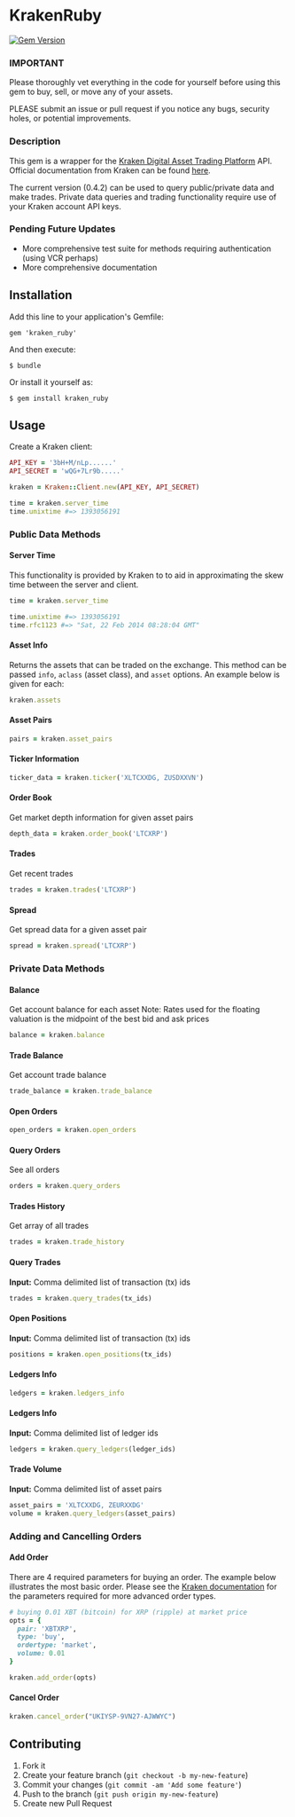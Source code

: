 # KrakenRuby
[![Gem Version](https://badge.fury.io/rb/kraken_ruby.svg)](http://badge.fury.io/rb/kraken_ruby)

### IMPORTANT

Please thoroughly vet everything in the code for yourself before using this gem to buy, sell, or move any of your assets.

PLEASE submit an issue or pull request if you notice any bugs, security holes, or potential improvements.

### Description

This gem is a wrapper for the [Kraken Digital Asset Trading Platform](https://www.kraken.com) API. Official documentation from Kraken can be found [here](https://www.kraken.com/help/api).

The current version (0.4.2) can be used to query public/private data and make trades. Private data queries and trading functionality require use of your Kraken account API keys.

### Pending Future Updates

- More comprehensive test suite for methods requiring authentication (using VCR perhaps)
- More comprehensive documentation

## Installation

Add this line to your application's Gemfile:

    gem 'kraken_ruby'

And then execute:

    $ bundle

Or install it yourself as:

    $ gem install kraken_ruby

## Usage

Create a Kraken client:

```ruby
API_KEY = '3bH+M/nLp......'
API_SECRET = 'wQG+7Lr9b.....'

kraken = Kraken::Client.new(API_KEY, API_SECRET)

time = kraken.server_time
time.unixtime #=> 1393056191
```

### Public Data Methods

#### Server Time

This functionality is provided by Kraken to to aid in approximating the skew time between the server and client.

```ruby
time = kraken.server_time

time.unixtime #=> 1393056191
time.rfc1123 #=> "Sat, 22 Feb 2014 08:28:04 GMT"
```

#### Asset Info

Returns the assets that can be traded on the exchange. This method can be passed ```info```, ```aclass``` (asset class), and ```asset``` options. An example below is given for each:

```ruby
kraken.assets
```

#### Asset Pairs

```ruby
pairs = kraken.asset_pairs
```

#### Ticker Information

```ruby
ticker_data = kraken.ticker('XLTCXXDG, ZUSDXXVN')
```

#### Order Book

Get market depth information for given asset pairs

```ruby
depth_data = kraken.order_book('LTCXRP')
```

#### Trades

Get recent trades

```ruby
trades = kraken.trades('LTCXRP')
```

#### Spread

Get spread data for a given asset pair

```ruby
spread = kraken.spread('LTCXRP')
```

### Private Data Methods

#### Balance

Get account balance for each asset
Note: Rates used for the floating valuation is the midpoint of the best bid and ask prices

```ruby
balance = kraken.balance
```

#### Trade Balance

Get account trade balance

```ruby
trade_balance = kraken.trade_balance
```

#### Open Orders

```ruby
open_orders = kraken.open_orders
```

#### Query Orders

See all orders

```ruby
orders = kraken.query_orders
```

#### Trades History

Get array of all trades

```ruby
trades = kraken.trade_history
```

#### Query Trades

**Input:** Comma delimited list of transaction (tx) ids

```ruby
trades = kraken.query_trades(tx_ids)
```

#### Open Positions

**Input:** Comma delimited list of transaction (tx) ids

```ruby
positions = kraken.open_positions(tx_ids)
```

#### Ledgers Info

```ruby
ledgers = kraken.ledgers_info
```

#### Ledgers Info

**Input:** Comma delimited list of ledger ids

```ruby
ledgers = kraken.query_ledgers(ledger_ids)
```

#### Trade Volume

**Input:** Comma delimited list of asset pairs

```ruby
asset_pairs = 'XLTCXXDG, ZEURXXDG'
volume = kraken.query_ledgers(asset_pairs)
```

### Adding and Cancelling Orders

#### Add Order

There are 4 required parameters for buying an order. The example below illustrates the most basic order. Please see the [Kraken documentation](https://www.kraken.com/help/api#add-standard-order) for the parameters required for more advanced order types.
```ruby
# buying 0.01 XBT (bitcoin) for XRP (ripple) at market price
opts = {
  pair: 'XBTXRP',
  type: 'buy',
  ordertype: 'market',
  volume: 0.01
}

kraken.add_order(opts)

```

#### Cancel Order

```ruby
kraken.cancel_order("UKIYSP-9VN27-AJWWYC")
```

## Contributing

1. Fork it
2. Create your feature branch (`git checkout -b my-new-feature`)
3. Commit your changes (`git commit -am 'Add some feature'`)
4. Push to the branch (`git push origin my-new-feature`)
5. Create new Pull Request
